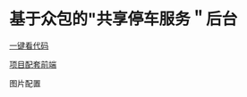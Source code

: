 # 基于众包的"共享停车服务＂后台

[一键看代码](https://github1s.com/thesomeexp/ParkingProject)

[项目配套前端](https://github.com/thesomeexp/parking_user)

图片配置

